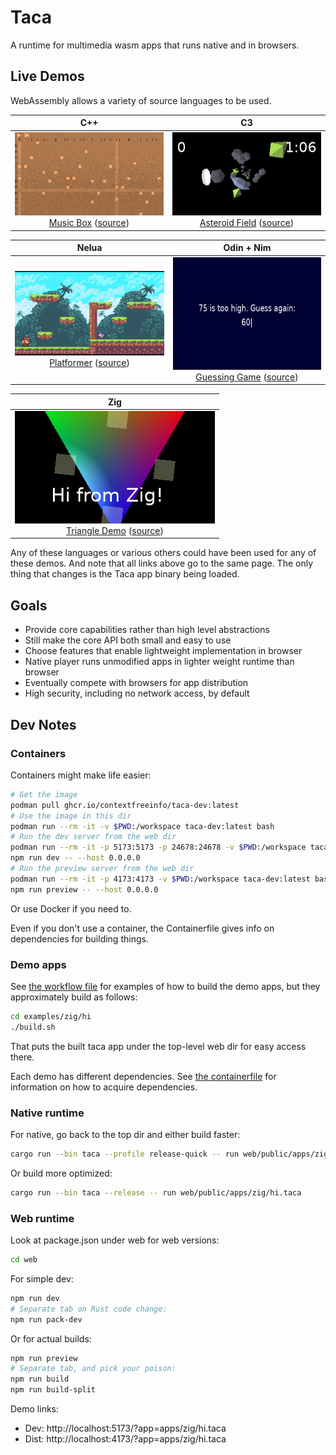 # Taca

A runtime for multimedia wasm apps that runs native and in browsers.

## Live Demos

WebAssembly allows a variety of source languages to be used.

|C++|C3|
|:-:|:-:|
|[![Music Box](docs/cpp-music.webp)<br>Music Box](https://contextfreeinfo.github.io/taca/demo/?app=apps/cpp/music.taca) ([source](examples/cpp/music/src/))|[![Asteroid Field](docs/c3-fly.webp)<br>Asteroid Field](https://contextfreeinfo.github.io/taca/demo/?app=apps/c3/fly.taca) ([source](examples/c3/fly/src/))|

|Nelua|Odin + Nim|
|:-:|:-:|
|[![Platformer](docs/nelua-walk.webp)<br>Platformer](https://contextfreeinfo.github.io/taca/demo/?app=apps/nelua/walk.taca) ([source](examples/nelua/walk/src/))|[<img alt="Guessing Game" src="docs/odin-nim-guess.webp" width="320" height="180"/><br>Guessing Game](https://contextfreeinfo.github.io/taca/demo/?app=apps/odin/guess.taca) ([source](examples/odin/guess/src/))|

|Zig|
|:-:|
|[![Triangle Demo](docs/zig-hi2.webp)<br>Triangle Demo](https://contextfreeinfo.github.io/taca/demo/?app=apps/zig/hi2.taca) ([source](examples/zig/hi/src/))|

Any of these languages or various others could have been used for any of these
demos. And note that all links above go to the same page. The only thing that
changes is the Taca app binary being loaded.

## Goals

- Provide core capabilities rather than high level abstractions
- Still make the core API both small and easy to use
- Choose features that enable lightweight implementation in browser
- Native player runs unmodified apps in lighter weight runtime than browser
- Eventually compete with browsers for app distribution
- High security, including no network access, by default

## Dev Notes

### Containers

Containers might make life easier:

```bash
# Get the image
podman pull ghcr.io/contextfreeinfo/taca-dev:latest
# Use the image in this dir
podman run --rm -it -v $PWD:/workspace taca-dev:latest bash
# Run the dev server from the web dir
podman run --rm -it -p 5173:5173 -p 24678:24678 -v $PWD:/workspace taca-dev:latest bash
npm run dev -- --host 0.0.0.0
# Run the preview server from the web dir
podman run --rm -it -p 4173:4173 -v $PWD:/workspace taca-dev:latest bash
npm run preview -- --host 0.0.0.0
```

Or use Docker if you need to.

Even if you don't use a container, the Containerfile gives info on dependencies
for building things.

### Demo apps

See [the workflow file](.github/workflows/deploy.yml) for examples of how to
build the demo apps, but they approximately build as follows:

```sh
cd examples/zig/hi
./build.sh
```

That puts the built taca app under the top-level web dir for easy access there.

Each demo has different dependencies. See [the containerfile](Containerfile) for
information on how to acquire dependencies.

### Native runtime

For native, go back to the top dir and either build faster:

```sh
cargo run --bin taca --profile release-quick -- run web/public/apps/zig/hi.taca
```

Or build more optimized:

```sh
cargo run --bin taca --release -- run web/public/apps/zig/hi.taca
```


### Web runtime

Look at package.json under web for web versions:

```sh
cd web
```

For simple dev:

```sh
npm run dev
# Separate tab on Rust code change:
npm run pack-dev
```

Or for actual builds:

```sh
npm run preview
# Separate tab, and pick your poison:
npm run build
npm run build-split
```

Demo links:

- Dev: http://localhost:5173/?app=apps/zig/hi.taca
- Dist: http://localhost:4173/?app=apps/zig/hi.taca
